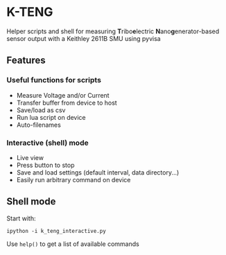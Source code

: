 # K-TENG
Helper scripts and shell for measuring **T**ribo**e**lectric **N**ano**g**enerator-based sensor output with a Keithley 2611B SMU using pyvisa

## Features
### Useful functions for scripts
- Measure Voltage and/or Current
- Transfer buffer from device to host
- Save/load as csv
- Run lua script on device
- Auto-filenames
### Interactive (shell) mode
- Live view
- Press button to stop
- Save and load settings (default interval, data directory...)
- Easily run arbitrary command on device

## Shell mode
Start with:
```shell
ipython -i k_teng_interactive.py
```

Use `help()` to get a list of available commands
